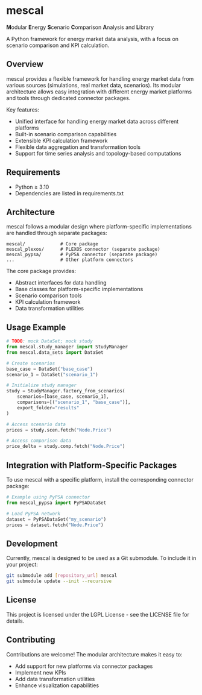 # mescal

**M**odular **E**nergy **S**cenario **C**omparison **A**nalysis and **L**ibrary

A Python framework for energy market data analysis, with a focus on scenario comparison and KPI calculation.

## Overview

mescal provides a flexible framework for handling energy market data from various sources (simulations, real market data, scenarios). Its modular architecture allows easy integration with different energy market platforms and tools through dedicated connector packages.

Key features:
- Unified interface for handling energy market data across different platforms
- Built-in scenario comparison capabilities
- Extensible KPI calculation framework
- Flexible data aggregation and transformation tools
- Support for time series analysis and topology-based computations

## Requirements

- Python ≥ 3.10
- Dependencies are listed in requirements.txt

## Architecture

mescal follows a modular design where platform-specific implementations are handled through separate packages:

```
mescal/             # Core package
mescal_plexos/      # PLEXOS connector (separate package)
mescal_pypsa/       # PyPSA connector (separate package)
...                 # Other platform connectors
```

The core package provides:
- Abstract interfaces for data handling
- Base classes for platform-specific implementations
- Scenario comparison tools
- KPI calculation framework
- Data transformation utilities

## Usage Example

```python
# TODO: mock DataSet; mock study
from mescal.study_manager import StudyManager
from mescal.data_sets import DataSet

# Create scenarios
base_case = DataSet("base_case")
scenario_1 = DataSet("scenario_1")

# Initialize study manager
study = StudyManager.factory_from_scenarios(
    scenarios=[base_case, scenario_1],
    comparisons=[("scenario_1", "base_case")],
    export_folder="results"
)

# Access scenario data
prices = study.scen.fetch("Node.Price")

# Access comparison data
price_delta = study.comp.fetch("Node.Price")
```

## Integration with Platform-Specific Packages

To use mescal with a specific platform, install the corresponding connector package:

```python
# Example using PyPSA connector
from mescal_pypsa import PyPSADataSet

# Load PyPSA network
dataset = PyPSADataSet("my_scenario")
prices = dataset.fetch("Node.Price")
```

## Development

Currently, mescal is designed to be used as a Git submodule. To include it in your project:

```bash
git submodule add [repository_url] mescal
git submodule update --init --recursive
```

## License

This project is licensed under the LGPL License - see the LICENSE file for details.

## Contributing

Contributions are welcome! The modular architecture makes it easy to:
- Add support for new platforms via connector packages
- Implement new KPIs
- Add data transformation utilities
- Enhance visualization capabilities